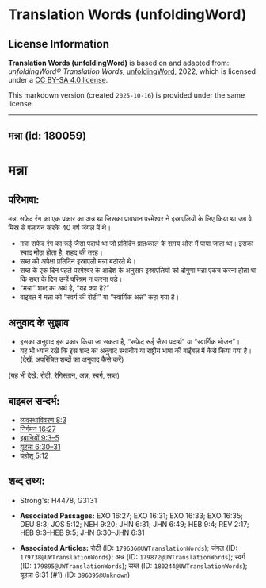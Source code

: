 # Translation Words (unfoldingWord)

## License Information

**Translation Words (unfoldingWord)** is based on and adapted from: _unfoldingWord® Translation Words_, [unfoldingWord](https://unfoldingword.org/utw), 2022, which is licensed under a [CC BY-SA 4.0 license](https://creativecommons.org/licenses/by-sa/4.0/legalcode.en).

This markdown version (created `2025-10-16`) is provided under the same license.



--------------------------------

## मन्ना (id: 180059)

मन्ना
=====

परिभाषा:
--------

मन्ना सफेद रंग का एक प्रकार का अन्न था जिसका प्रावधान परमेश्वर ने इस्राएलियों के लिए किया था जब वे मिस्र से पलायन करके 40 वर्ष जंगल में थे।

* मन्ना सफेद रंग का रूई जैसा पदार्थ था जो प्रतिदिन प्रातःकाल के समय ओस में पाया जाता था। इसका स्वाद मीठा होता है, शहद की तरह।
* सब्त की अपेक्षा प्रतिदिन इस्राएली मन्ना बटोरते थे।
* सब्त के एक दिन पहले परमेश्वर के आदेश के अनुसार इस्राएलियों को दोगुणा मन्ना एकत्र करना होता था कि सब्त के दिन उन्हें परिश्रम न करना पड़े।
* “मन्ना” शब्द का अर्थ है, “यह क्या है?”
* बाइबल में मन्ना को “स्वर्ग की रोटी” या “स्वार्गिक अन्न” कहा गया है।

अनुवाद के सुझाव
---------------

* इसका अनुवाद इस प्रकार किया जा सकता है, “सफेद रूई जैसा पदार्थ” या “स्वार्गिक भोजन”।
* यह भी ध्यान रखें कि इस शब्द का अनुवाद स्थानीय या राष्ट्रीय भाषा की बाईबल में कैसे किया गया है। (देखें: अपरिचित शब्दों का अनुवाद कैसे करें)

(यह भी देखें: रोटी, रेगिस्तान, अन्न, स्वर्ग, सब्त)

बाइबल सन्दर्भ:
--------------

* [व्यवस्थाविवरण 8:3](https://ref.ly/Deut8:3)
* [निर्गमन 16:27](https://ref.ly/Exod16:27)
* [इब्रानियों 9:3–5](https://ref.ly/Heb9:3-Heb9:5)
* [यूहन्ना 6:30–31](https://ref.ly/John6:30-John6:31)
* [यहोशू 5:12](https://ref.ly/Josh5:12)

शब्द तथ्य:
----------

* Strong's: H4478, G3131

* **Associated Passages:** EXO 16:27; EXO 16:31; EXO 16:33; EXO 16:35; DEU 8:3; JOS 5:12; NEH 9:20; JHN 6:31; JHN 6:49; HEB 9:4; REV 2:17; HEB 9:3–HEB 9:5; JHN 6:30–JHN 6:31
* **Associated Articles:** रोटी (ID: `179636@UWTranslationWords`); जंगल (ID: `179738@UWTranslationWords`); अन्न (ID: `179872@UWTranslationWords`); स्वर्ग (ID: `179895@UWTranslationWords`); सब्त (ID: `180244@UWTranslationWords`); यूहन्ना 6:31 (#1) (ID: `396395@Unknown`)

